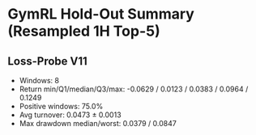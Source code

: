 # GymRL Hold-Out Summary (Resampled 1H Top-5)

## Loss-Probe V11
- Windows: 8
- Return min/Q1/median/Q3/max: -0.0629 / 0.0123 / 0.0383 / 0.0964 / 0.1249
- Positive windows: 75.0%
- Avg turnover: 0.0473 ± 0.0013
- Max drawdown median/worst: 0.0379 / 0.0847
